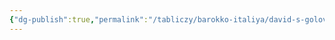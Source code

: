 ```yaml
---
{"dg-publish":true,"permalink":"/tabliczy/barokko-italiya/david-s-golovoj-golifa/","dgPassFrontmatter":true}
---
```



